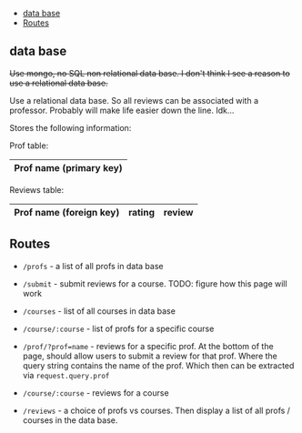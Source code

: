 <!-- vim-markdown-toc GFM -->

* [data base](#data-base)
* [Routes](#routes)

<!-- vim-markdown-toc -->

## data base

~~Use mongo, no SQL non relational data base. I don't think I see a reason to use
a relational data base.~~

Use a relational data base. So all reviews can be associated with a professor.
Probably will make life easier down the line. Idk...

Stores the following information:

Prof table:

| Prof name (primary key)|
|------------------------|

Reviews table:

| Prof name (foreign key) | rating | review
|-------------------------|-------|-------|


## Routes

* `/profs` - a list of all profs in data base

* `/submit` - submit reviews for a course. TODO: figure how this page will work

* `/courses` - list of all courses in data base

* `/course/:course` - list of profs for a specific course

* `/prof/?prof=name` - reviews for a specific prof. At the bottom of the page, should
  allow users to submit a review for that prof. Where the query string contains
  the name of the prof. Which then can be extracted via `request.query.prof`

* `/course/:course` - reviews for a course

* `/reviews` - a choice of profs vs courses. Then display a list of all profs /
courses in the data base.

